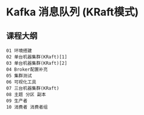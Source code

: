# Kafka 消息队列 (KRaft模式)

## 课程大纲

```
01 环境搭建
02 单台机器集群(KRaft)[1]
03 单台机器集群(KRaft)[2]
04 Broker配置补充
05 集群测试
06 可视化工具
07 三台机器集群(KRaft)
08 主题 分区 副本
09 生产者
10 消费者 消费者组
```